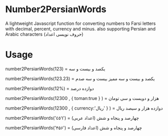 # Number2PersianWords
A lightweight Javascript function for converting numbers to Farsi letters with decimal, percent, currency and minus. also supporting Persian and Arabic characters (حروف نویسی اعداد)
# Usage
number2PersianWords(123) = یکصد و بیست و سه

number2PersianWords(123.23) = یکصد و بیست و سه ممیز بیست و سه صدم

number2PersianWords(12%) = دوازده درصد

number2PersianWords(12300 , { toman:true } ) = هزار و دویست و سی تومان

number2PersianWords(12300 , { currency:'ریال' } ) = دوازده هزار و سیصد ریال

number2PersianWords('٤٥٦') = چهارصد و پنجاه و شش  (اعداد عربی)

number2PersianWords('۴۵۶') = چهارصد و پنجاه و شش (اعداد فارسی)


